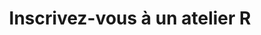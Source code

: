 ---
bg_image: images/feature-bg.jpg
cta:
  enable: false
description: Veuillez vous inscrire au moins 24 heures avant la séance pour éviter des problèmes avec l'inscription et l'envoi du lien Zoom.
draft: false
layout: pricing
menu:
  main:
    name: Inscrivez-vous
    parent: Inscription
    weight: 2
pricing:
  enable: true
  pricing_table:
  - content: Vous êtes un(e) **étudiant(e)** et vous êtes (co-)dirigé par un membre **du CSBQ**.
    link: 'https://qcbs.ca/fr/inscriptions-r/'
    name: Membre étudiant(e) du CSBQ
    price: $0
    services:
    - Participation à un atelier de la série d'ateliers R du CSBQ.<br><br> *Veuillez lire notre **[politique d'annulation](https://qcbsrworkshops.github.io/cancellation)** avant de vous inscrire à un atelier.*
  - content: Vous êtes un(e) **étudiant(e)** mais vous n'êtes **pas** (co-)dirigé par un membre **du CSBQ**.
    link: 'https://qcbs.ca/fr/inscriptions-r/'
    name: Étudiant(e) non-membre du CSBQ
    price: $50
    services:
    - Participation à un atelier de la série d'ateliers R du CSBQ.<br><br> *Veuillez lire notre **[politique d'annulation](https://qcbsrworkshops.github.io/cancellation)** avant de vous inscrire à un atelier.*
  - content: Vous **n'êtes pas un(e) étudiant(e)** et vous **n'êtes pas membre du CSBQ**.
    link: 'https://qcbs.ca/fr/inscriptions-r/'
    name: Non-membre du CSBQ
    price: $100
    services:
    - Participation à un atelier de la série d'ateliers R du CSBQ.<br><br> *Veuillez lire notre **[politique d'annulation](https://qcbsrworkshops.github.io/cancellation)** avant de vous inscrire à un atelier.*
title: Inscrivez-vous à un atelier R
---